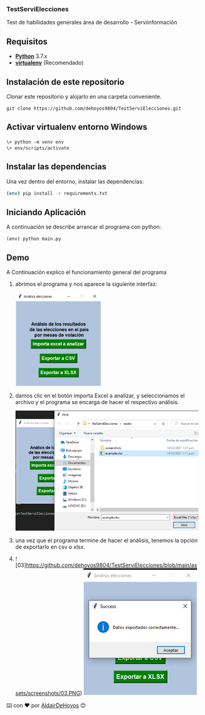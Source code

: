### TestServiElecciones
Test de habilidades generales área de desarrollo - Serviinformación

## Requisitos

- [**Python**](https://www.python.org/downloads/) 3.7.x
- [**virtualenv**](https://virtualenv.pypa.io/en/stable/) (Recomendado)

## Instalación de este repositorio

Clonar este repositorio y alojarlo en una carpeta conveniente.

```shell
git clone https://github.com/dehoyos9804/TestServiElecciones.git
```

## Activar virtualenv entorno Windows

```shell
\> python -m venv env
\> env/scripts/activate
```

## Instalar las dependencias

Una vez dentro del entorno, instalar las dependencias:

```sh
(env) pip install -r requirements.txt
```

## Iniciando Aplicación

A continuación se describe arrancar el programa con python:

```shell
(env) python main.py
```

## Demo

A Continuación explico el funcionamiento general del programa



1. abrimos el programa y nos aparece la siguiente interfaz:

   <img src="https://github.com/dehoyos9804/TestServiElecciones/blob/main/assets/screenshots/01.PNG" alt="01" style="zoom:75%;" />

2. damos clic en el botón importa Excel a analizar, y seleccionamos el archivo y el programa se encarga de hacer el respectivo análisis.

   ![02](https://github.com/dehoyos9804/TestServiElecciones/blob/main/assets/screenshots/02.PNG)

3. una vez que el programa termine de hacer el análisis, tenemos la opción de exportarlo en csv o xlsx.

4. ![03]https://github.com/dehoyos9804/TestServiElecciones/blob/main/assets/screenshots/03.PNG) ![04](https://github.com/dehoyos9804/TestServiElecciones/blob/main/assets/screenshots/04.PNG) 

⌨️ con ❤️ por [AldairDeHoyos](https://github.com/dehoyos9804) 😊
